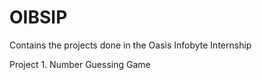 # OIBSIP
Contains the projects done in the Oasis Infobyte Internship

Project 1. Number Guessing Game
